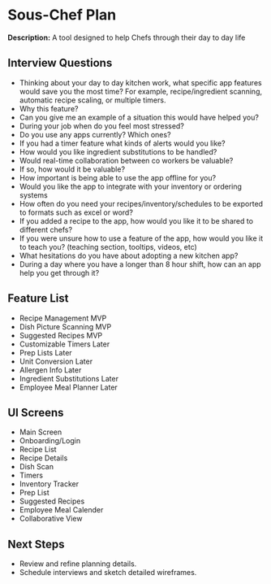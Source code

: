 # Sous-Chef Plan

**Description:** A tool designed to help Chefs through their day to day life

## Interview Questions
- Thinking about your day to day kitchen work, what specific app features would save you the most time? For example, recipe/ingredient scanning, automatic recipe scaling, or multiple timers.
- Why this feature?
- Can you give me an example of a situation this would have helped you?
- During your job when do you feel most stressed?
- Do you use any apps currently? Which ones?
- If you had a timer feature what kinds of alerts would you like?
- How would you like ingredient substitutions to be handled?
- Would real-time collaboration between co workers be valuable?
- If so, how would it be valuable?
- How important is being able to use the app offline for you?
- Would you like the app to integrate with your inventory or ordering systems
- How often do you need your recipes/inventory/schedules to be exported to formats such as excel or word?
- If you added a recipe to the app, how would you like it to be shared to different chefs?
- If you were unsure how to use a feature of the app, how would you like it to teach you? (teaching section, tooltips, videos, etc)
- What hesitations do you have about adopting a new kitchen app?
- During a day where you have a longer than 8 hour shift, how can an app help you get through it?

## Feature List
- Recipe Management MVP
- Dish Picture Scanning MVP
- Suggested Recipes MVP
- Customizable Timers Later
- Prep Lists Later
- Unit Conversion Later
- Allergen Info Later
- Ingredient Substitutions Later
- Employee Meal Planner Later

## UI Screens
- Main Screen
- Onboarding/Login
- Recipe List
- Recipe Details
- Dish Scan
- Timers
- Inventory Tracker
- Prep List
- Suggested Recipes
- Employee Meal Calender
- Collaborative View

## Next Steps
- Review and refine planning details.
- Schedule interviews and sketch detailed wireframes.

